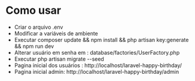 # Como usar

- Criar o arquivo .env
- Modificar a variáveis de ambiente
- Executar composer update && npm install && php artisan key:generate && npm run dev
- Alterar usuário em senha em : database/factories/UserFactory.php
- Executar php artisan migrate --seed
- Pagina inicial dos usuários : http://localhost/laravel-happy-birthday/
- Pagina inicial admin: http://localhost/laravel-happy-birthday/admin


